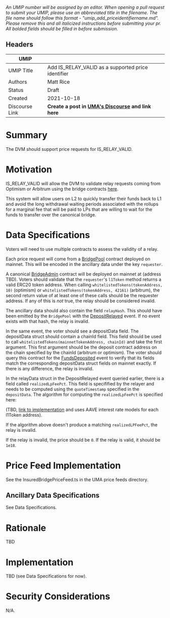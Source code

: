 *An UMIP number will be assigned by an editor. When opening a pull request to submit your UMIP, please use an abbreviated title in the filename. The file name should follow this format - "umip_add_priceidentifiername.md". Please remove this and all italicized instructions before submitting your pr. All bolded fields should be filled in before submission.*

## Headers

| UMIP                |                                                               |
| ------------------- | ------------------------------------------------------------- |
| UMIP Title          | Add IS_RELAY_VALID as a supported price identifier |
| Authors             | Matt Rice                                                      |
| Status              | Draft                                                         |
| Created             | 2021-10-18                                          |
| Discourse Link      | **Create a post in [UMA's Discourse](https://discourse.umaproject.org/c/umips/18) and link here**            |

# Summary 

The DVM should support price requests for IS_RELAY_VALID.


# Motivation

IS_RELAY_VALID will allow the DVM to validate relay requests coming from Optimism or Arbitrum using the bridge contracts [here](https://github.com/UMAprotocol/protocol/tree/master/packages/core/contracts/insured-bridge).

This system will allow users on L2 to quickly transfer their funds back to L1 and avoid the long withdrawal waiting periods associated with the rollups for a marginal fee that will be paid to LPs that are willing to wait for the funds to transfer over the canonical bridge.

# Data Specifications

Voters will need to use multiple contracts to assess the validity of a relay.

Each price request will come from a [BridgePool](https://github.com/UMAprotocol/protocol/blob/master/packages/core/contracts/insured-bridge/BridgePool.sol) contract deployed on mainnet. This will be encoded in the ancillary data under the key `requester`.

A canonical [BridgeAdmin](https://github.com/UMAprotocol/protocol/blob/master/packages/core/contracts/insured-bridge/BridgeAdmin.sol) contract will be deployed on mainnet at (address TBD). Voters should validate that the `requester`'s `l1Token` method returns a valid ERC20 token address. When calling `whitelistedTokens(tokenAddress, 10)` (optimism) or `whitelistedTokens(tokenAddress, 42161)` (arbitrum), the second return value of at least one of these calls should be the requester address. If any of this is _not_ true, the relay should be considered invalid.

The ancillary data should also contain the field `relayHash`. This should have been emitted by the `BridgePool` with the [DepositRelayed](https://github.com/UMAprotocol/protocol/blob/b588e83ca548a2a0d59b36f02ec9800afce28dec/packages/core/contracts/insured-bridge/BridgePool.sol#L135-L141) event. If no event exists with that hash, the relay is invalid.

In the same event, the voter should see a depositData field. The depositData struct should contain a chainId field. This field should be used to call `whitelistedTokens(mainnetTokenAddress, chainId)` and take the first argument. This first argument should be the deposit contract address on the chain specified by the chainId (arbitrum or optimism). The voter should query this contract for the [FundsDeposited](https://github.com/UMAprotocol/protocol/blob/b588e83ca548a2a0d59b36f02ec9800afce28dec/packages/core/contracts-ovm/insured-bridge/implementation/BridgeDepositBox.sol#L73-L84) event to verify that its fields match the corresponding depositData struct fields on mainnet exactly. If there is any difference, the relay is invalid.

In the relayData struct in the DepositRelayed event queried earlier, there is a field called `realizedLpFeePct`. This field is specifified by the relayer and needs to be computed using the `quoteTimestamp` specified in the `depositData`. The algorithm for computing the `realizedLpFeePct` is specified here:

(TBD, [link to implementation](https://github.com/UMAprotocol/protocol/blob/b588e83ca548a2a0d59b36f02ec9800afce28dec/packages/sdk/src/across/feeCalculator.ts#L78-L82) and uses AAVE interest rate models for each l1Token address).

If the algorithm above doesn't produce a matching `realizedLPFeePct`, the relay is invalid.


If the relay is invalid, the price should be `0`. If the relay is valid, it should be `1e18`.

# Price Feed Implementation

See the InsuredBridgePriceFeed.ts in the UMA price feeds directory.

## Ancillary Data Specifications

See Data Specifications.

# Rationale

TBD

# Implementation

TBD (see Data Specifications for now).

# Security Considerations

N/A.
